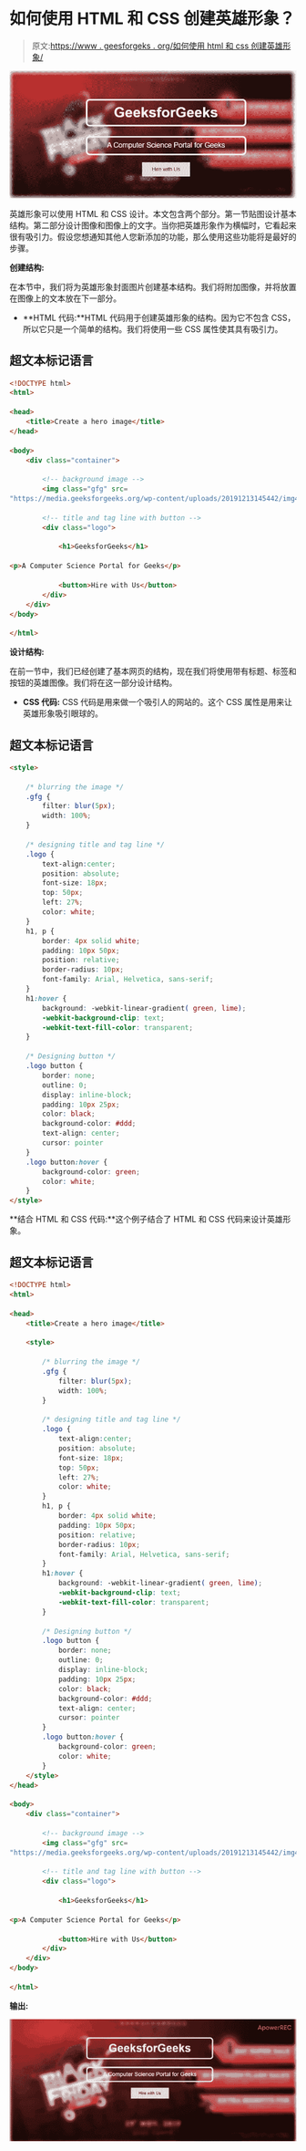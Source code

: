 # 如何使用 HTML 和 CSS 创建英雄形象？

> 原文:[https://www . geesforgeks . org/如何使用 html 和 css 创建英雄形象/](https://www.geeksforgeeks.org/how-to-create-a-hero-image-using-html-and-css/)

![](img/fa38c136eec1c91aff1d9dab8dda95ba.png)

英雄形象可以使用 HTML 和 CSS 设计。本文包含两个部分。第一节贴图设计基本结构。第二部分设计图像和图像上的文字。当你把英雄形象作为横幅时，它看起来很有吸引力。假设您想通知其他人您新添加的功能，那么使用这些功能将是最好的步骤。

**创建结构:**

在本节中，我们将为英雄形象封面图片创建基本结构。我们将附加图像，并将放置在图像上的文本放在下一部分。

*   **HTML 代码:**HTML 代码用于创建英雄形象的结构。因为它不包含 CSS，所以它只是一个简单的结构。我们将使用一些 CSS 属性使其具有吸引力。

## 超文本标记语言

```html
<!DOCTYPE html>
<html>

<head>
    <title>Create a hero image</title>
</head>

<body>
    <div class="container">

        <!-- background image -->
        <img class="gfg" src=
"https://media.geeksforgeeks.org/wp-content/uploads/20191213145442/img40.png">

        <!-- title and tag line with button -->
        <div class="logo">

            <h1>GeeksforGeeks</h1>

<p>A Computer Science Portal for Geeks</p>

            <button>Hire with Us</button>
        </div>
    </div>
</body>

</html>
```

**设计结构:**

在前一节中，我们已经创建了基本网页的结构，现在我们将使用带有标题、标签和按钮的英雄图像。我们将在这一部分设计结构。

*   **CSS 代码:** CSS 代码是用来做一个吸引人的网站的。这个 CSS 属性是用来让英雄形象吸引眼球的。

## 超文本标记语言

```html
<style>

    /* blurring the image */
    .gfg {
        filter: blur(5px);
        width: 100%;
    }

    /* designing title and tag line */
    .logo {
        text-align:center;
        position: absolute;
        font-size: 18px;
        top: 50px;
        left: 27%;
        color: white;
    }
    h1, p {
        border: 4px solid white;
        padding: 10px 50px;
        position: relative;
        border-radius: 10px;
        font-family: Arial, Helvetica, sans-serif;
    }
    h1:hover {
        background: -webkit-linear-gradient( green, lime);
        -webkit-background-clip: text;
        -webkit-text-fill-color: transparent;
    }

    /* Designing button */
    .logo button {
        border: none;
        outline: 0;
        display: inline-block;
        padding: 10px 25px;
        color: black;
        background-color: #ddd;
        text-align: center;
        cursor: pointer
    }
    .logo button:hover {
        background-color: green;
        color: white;
    }
</style>
```

**结合 HTML 和 CSS 代码:**这个例子结合了 HTML 和 CSS 代码来设计英雄形象。

## 超文本标记语言

```html
<!DOCTYPE html>
<html>

<head>
    <title>Create a hero image</title>

    <style>

        /* blurring the image */
        .gfg {
            filter: blur(5px);
            width: 100%;
        }

        /* designing title and tag line */
        .logo {
            text-align:center;
            position: absolute;
            font-size: 18px;
            top: 50px;
            left: 27%;
            color: white;
        }
        h1, p {
            border: 4px solid white;
            padding: 10px 50px;
            position: relative;
            border-radius: 10px;
            font-family: Arial, Helvetica, sans-serif;
        }
        h1:hover {
            background: -webkit-linear-gradient( green, lime);
            -webkit-background-clip: text;
            -webkit-text-fill-color: transparent;
        }

        /* Designing button */
        .logo button {
            border: none;
            outline: 0;
            display: inline-block;
            padding: 10px 25px;
            color: black;
            background-color: #ddd;
            text-align: center;
            cursor: pointer
        }
        .logo button:hover {
            background-color: green;
            color: white;
        }
    </style>
</head>

<body>
    <div class="container">

        <!-- background image -->
        <img class="gfg" src=
"https://media.geeksforgeeks.org/wp-content/uploads/20191213145442/img40.png">

        <!-- title and tag line with button -->
        <div class="logo">

            <h1>GeeksforGeeks</h1>

<p>A Computer Science Portal for Geeks</p>

            <button>Hire with Us</button>
        </div>
    </div>
</body>

</html>
```

**输出:**

![](img/cc271c07afd94f8ad2ebb9da772491f8.png)